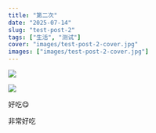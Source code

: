 ```yaml
---
title: "第二次"
date: "2025-07-14"
slug: "test-post-2"
tags: ["生活", "测试"]
cover: "images/test-post-2-cover.jpg"
images: ["images/test-post-2-cover.jpg"]
---
```

![](https://prod-files-secure.s3.us-west-2.amazonaws.com/112d0858-5090-4d34-a606-b75eb8d65fd2/112c6e9b-125a-4f71-a602-843170407767/1000201066.png?X-Amz-Algorithm=AWS4-HMAC-SHA256&X-Amz-Content-Sha256=UNSIGNED-PAYLOAD&X-Amz-Credential=ASIAZI2LB466XQIAOKY2%2F20250724%2Fus-west-2%2Fs3%2Faws4_request&X-Amz-Date=20250724T165032Z&X-Amz-Expires=3600&X-Amz-Security-Token=IQoJb3JpZ2luX2VjEAkaCXVzLXdlc3QtMiJGMEQCIAXz9GIgf2KCE0Jc2jADNNXcSEb%2BY9lpt0J8oHotNLTwAiATEwe5w02CfPprfbsSXqYJQ%2Fjc9D%2FV%2F5Pl5nN32dTIUir%2FAwgxEAAaDDYzNzQyMzE4MzgwNSIMDbRZbSs3lPeWUQJzKtwDVn5fcbLmwI9nwzPqdSjRI9c%2F9PrkZCbrkb4YzXPozk5H34FlJRXPElvvrduIZzYYx73KJQj%2BEwViygPJHRAmbntbuEcId%2BTvp%2Bc8aJd%2BnkNGKa6zxJp7t1WZtqhyf9jOVEn8nRbRHFwe7j0vwrnVfwIdQUwcyuCjLptB2hIe7IyoPaGyyU550K9NQQuI9nM9HHc46rDd6xhorTHHptr8wRtmIpcTLpFw5dSVnT6q12LIwltj5u978yUlzUwRDNxx4UblvaYO5SuQyTDSTTTv%2B2lAW5SsPbHpYnXH4RsCm51dZ8F72k7rJLPoT5%2FTdEH7lPNsrh6TYfKXrPc%2FZEAHuDw8At0Gw%2FMEfUMHLZbf0oan4m%2FiArHfekC7q6YRLBDJ1OomDweHdpabhhuo71iZ2%2Ft55yI3ys1v6A2g6C3wXUDO8ABj6hL98kDgqNN9nMQ1pNZNLYlpbKN6KZ5viXBjJcvZUPGAaveaTCsOHwcHJlngAFUNULMx56UnpQfB1jX0jpVQ8xlMKuioY3KuBCzCEBGxP0FeAm68yuX3QGgx6TlNZ%2BTILJlkRosh7y3wJXoHJkfDkTnfldofmW%2BgGWwJzybtDy1gwfkvS92yDGRs3onE3Ml%2BhhYtiiA2sSkw1LuJxAY6pgHKczxo3ewO5UOg4nVUN6gNaKVMYCvqT0fx0KuIGmFxHPzIzOoXdKmUHyrgJbzgBpThsdxoP7PytkUptKkGA%2By4fxNlEj8uB97DS4z567lJ95dYz3sCtBDMCCGma9lMjZTr%2BFuWoled7ECWx5DWJDIdwWv5xbI25JBnZQfTc5P5g0PwLDspcgg5zJEXCANgAlVlPgI5uY8ynA38Azc%2BccK7cSoFwOLY&X-Amz-Signature=8fd4be5a2f75444bf2af44369674df90f8a41fbda4072992ee937386b905507c&X-Amz-SignedHeaders=host&x-amz-checksum-mode=ENABLED&x-id=GetObject)


![](https://prod-files-secure.s3.us-west-2.amazonaws.com/112d0858-5090-4d34-a606-b75eb8d65fd2/ed0ded8d-aaa6-4918-a222-3cffc3f3330b/1000201056.png?X-Amz-Algorithm=AWS4-HMAC-SHA256&X-Amz-Content-Sha256=UNSIGNED-PAYLOAD&X-Amz-Credential=ASIAZI2LB466XQIAOKY2%2F20250724%2Fus-west-2%2Fs3%2Faws4_request&X-Amz-Date=20250724T165032Z&X-Amz-Expires=3600&X-Amz-Security-Token=IQoJb3JpZ2luX2VjEAkaCXVzLXdlc3QtMiJGMEQCIAXz9GIgf2KCE0Jc2jADNNXcSEb%2BY9lpt0J8oHotNLTwAiATEwe5w02CfPprfbsSXqYJQ%2Fjc9D%2FV%2F5Pl5nN32dTIUir%2FAwgxEAAaDDYzNzQyMzE4MzgwNSIMDbRZbSs3lPeWUQJzKtwDVn5fcbLmwI9nwzPqdSjRI9c%2F9PrkZCbrkb4YzXPozk5H34FlJRXPElvvrduIZzYYx73KJQj%2BEwViygPJHRAmbntbuEcId%2BTvp%2Bc8aJd%2BnkNGKa6zxJp7t1WZtqhyf9jOVEn8nRbRHFwe7j0vwrnVfwIdQUwcyuCjLptB2hIe7IyoPaGyyU550K9NQQuI9nM9HHc46rDd6xhorTHHptr8wRtmIpcTLpFw5dSVnT6q12LIwltj5u978yUlzUwRDNxx4UblvaYO5SuQyTDSTTTv%2B2lAW5SsPbHpYnXH4RsCm51dZ8F72k7rJLPoT5%2FTdEH7lPNsrh6TYfKXrPc%2FZEAHuDw8At0Gw%2FMEfUMHLZbf0oan4m%2FiArHfekC7q6YRLBDJ1OomDweHdpabhhuo71iZ2%2Ft55yI3ys1v6A2g6C3wXUDO8ABj6hL98kDgqNN9nMQ1pNZNLYlpbKN6KZ5viXBjJcvZUPGAaveaTCsOHwcHJlngAFUNULMx56UnpQfB1jX0jpVQ8xlMKuioY3KuBCzCEBGxP0FeAm68yuX3QGgx6TlNZ%2BTILJlkRosh7y3wJXoHJkfDkTnfldofmW%2BgGWwJzybtDy1gwfkvS92yDGRs3onE3Ml%2BhhYtiiA2sSkw1LuJxAY6pgHKczxo3ewO5UOg4nVUN6gNaKVMYCvqT0fx0KuIGmFxHPzIzOoXdKmUHyrgJbzgBpThsdxoP7PytkUptKkGA%2By4fxNlEj8uB97DS4z567lJ95dYz3sCtBDMCCGma9lMjZTr%2BFuWoled7ECWx5DWJDIdwWv5xbI25JBnZQfTc5P5g0PwLDspcgg5zJEXCANgAlVlPgI5uY8ynA38Azc%2BccK7cSoFwOLY&X-Amz-Signature=51f9c05822ae7356e36a6bc3233c19c185d59b7e991924542f757b603c9fc925&X-Amz-SignedHeaders=host&x-amz-checksum-mode=ENABLED&x-id=GetObject)


好吃😋


非常好吃

